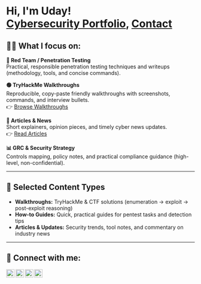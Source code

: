 <h1>Hi, I'm Uday! <br/> 
<a href="https://3MetHackz5.github.io/-3MetHackz5-">Cybersecurity Portfolio</a>, 
<a href="mailto:your@email.com">Contact</a>
</h1>

<h2>👨‍💻 What I focus on:</h2>

<b>🔴 Red Team / Penetration Testing</b><br/>
Practical, responsible penetration testing techniques and writeups (methodology, tools, and concise commands).

<b>🟢 TryHackMe Walkthroughs</b><br/>
Reproducible, copy-paste friendly walkthroughs with screenshots, commands, and interview bullets.  
👉 <a href="https://github.com/3MetHackz5/-3MetHackz5-/tree/main/docs/walkthroughs/">Browse Walkthroughs</a>

<b>📝 Articles & News</b><br/>
Short explainers, opinion pieces, and timely cyber news updates.  
👉 <a href="https://github.com/3MetHackz5/-3MetHackz5-/tree/main/docs/articles/">Read Articles</a>

<b>📊 GRC & Security Strategy</b><br/>
Controls mapping, policy notes, and practical compliance guidance (high-level, non-confidential).

---

<h2>📂 Selected Content Types</h2>

<ul>
  <li><b>Walkthroughs:</b> TryHackMe & CTF solutions (enumeration → exploit → post-exploit reasoning)</li>
  <li><b>How-to Guides:</b> Quick, practical guides for pentest tasks and detection tips</li>
  <li><b>Articles & Updates:</b> Security trends, tool notes, and commentary on industry news</li>
</ul>

---

<h2> 🤳 Connect with me:</h2>

<a href="https://www.youtube.com/" target="_blank">
  <img align="left" alt="YouTube" width="22px" src="https://cdn.jsdelivr.net/npm/simple-icons@v3/icons/youtube.svg" />
</a>

<a href="https://twitter.com/" target="_blank">
  <img align="left" alt="Twitter" width="22px" src="https://cdn.jsdelivr.net/npm/simple-icons@v3/icons/twitter.svg" />
</a>

<a href="https://www.linkedin.com/in/your-linkedin/" target="_blank">
  <img align="left" alt="LinkedIn" width="22px" src="https://cdn.jsdelivr.net/npm/simple-icons@v3/icons/linkedin.svg" />
</a>

<a href="https://github.com/3MetHackz5" target="_blank">
  <img align="left" alt="GitHub" width="22px" src="https://cdn.jsdelivr.net/npm/simple-icons@v3/icons/github.svg" />
</a>
